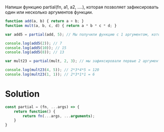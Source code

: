 Напиши функцию partial(fn, a1, a2, ....), которая позволяет зафиксировать один или несколько аргументов функции.

```javascript
function add(a, b) { return a + b; }
function mult(a, b, c, d) { return a * b * c * d; }

var add5 = partial(add, 5); // Мы получили функцию с 1 аргументом, которая прибавляет к любому числу 5

console.log(add5(2)); // 7
console.log(add5(10)); // 15
console.log(add5(8)); // 13

var mult23 = partial(mult, 2, 3); // мы зафиксировали первые 2 аргумента mult() как 2 и 3

console.log(mult23(4, 5)); // 2*3*4*5 = 120
console.log(mult23(1, 1)); // 2*3*1*1 = 6
```

# Solution

```javascript
const partial = (fn, ...args) => {
	return function() {
		return fn(...args, ...arguments);
	}
}
```
